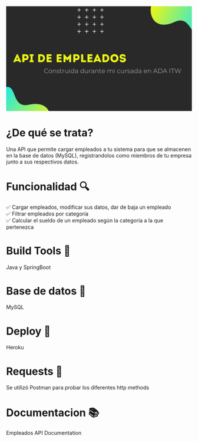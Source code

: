 # <div style="width: 100%">
<img src="https://github.com/iararoldan99/APIdeEmpleados/blob/master/src/main/resources/img/api.png?raw=true"/>
  </div>

# ¿De qué se trata? 
Una API que permite cargar empleados a tu sistema para que se almacenen en la base de datos (MySQL), registrandolos como miembros de tu empresa junto a sus respectivos datos.

# Funcionalidad 🔍

✅ Cargar empleados, modificar sus datos, dar de baja un empleado <br>
✅ Filtrar empleados por categoría <br>
✅ Calcular el sueldo de un empleado según la categoría a la que pertenezca <br>

# Build Tools 🔧  
Java y SpringBoot

# Base de datos 📂
MySQL

# Deploy 🚀
Heroku

# Requests  📡 
Se utilizó Postman para probar los diferentes http methods 

# Documentacion 📚

Empleados API Documentation
